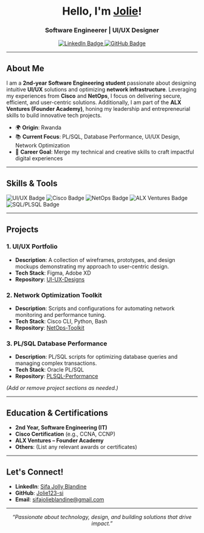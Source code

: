 <!--
    PROFESSIONAL GITHUB PROFILE README
    Author: Sifa Jolly Blandine
-->

<!-- Banner or Profile Header (Optional) -->
<p align="center">
</p>

<h1 align="center">Hello, I'm <a href="https://github.com/Jolie123-si">Jolie</a>!</h1>
<h3 align="center">Software Engineerer | UI/UX Designer</h3>

<!-- LinkedIn & GitHub Badges -->
<p align="center">
  <a href="https://www.linkedin.com/in/sifa-jolie-blandine-02076130a/" target="_clickable">
    <img src="https://img.shields.io/badge/-LinkedIn-0A66C2?logo=linkedin&logoColor=white&style=for-the-badge" alt="LinkedIn Badge"/>
  </a>
  <a href="https://github.com/Jolie123-si" target="_blank">
    <img src="https://img.shields.io/badge/-GitHub-181717?logo=github&logoColor=white&style=for-the-badge" alt="GitHub Badge"/>
  </a>
</p>

---

## About Me

I am a **2nd-year Software Engineering student** passionate about designing intuitive **UI/UX** solutions and optimizing **network infrastructure**. Leveraging my experiences from **Cisco** and **NetOps**, I focus on delivering secure, efficient, and user-centric solutions. Additionally, I am part of the **ALX Ventures (Founder Academy)**, honing my leadership and entrepreneurial skills to build innovative tech projects.

- 🌍 **Origin**: Rwanda  
- 📚 **Current Focus**: PL/SQL, Database Performance, UI/UX Design, Network Optimization  
- 💼 **Career Goal**: Merge my technical and creative skills to craft impactful digital experiences

---

## Skills & Tools

<p>
  <!-- UI/UX -->
  <img src="https://img.shields.io/badge/UI%2FUX-Design-blueviolet?style=flat-square&logo=figma&logoColor=white" alt="UI/UX Badge"/>
  
  <!-- Cisco -->
  <img src="https://img.shields.io/badge/Cisco-Networking-blue?style=flat-square&logo=cisco&logoColor=white" alt="Cisco Badge"/>

  <!-- NetOps -->
  <img src="https://img.shields.io/badge/NetOps-Infrastructure-green?style=flat-square&logo=gnometerminal&logoColor=white" alt="NetOps Badge"/>

  <!-- ALX Ventures -->
  <img src="https://img.shields.io/badge/ALX-Ventures-orange?style=flat-square&logo=ubuntu&logoColor=white" alt="ALX Ventures Badge"/>
  
  <!-- Add other badges as needed -->
  <img src="https://img.shields.io/badge/SQL-PL%2FSQL-red?style=flat-square&logo=oracle&logoColor=white" alt="SQL/PLSQL Badge"/>
</p>

---

## Projects

### 1. UI/UX Portfolio
- **Description**: A collection of wireframes, prototypes, and design mockups demonstrating my approach to user-centric design.
- **Tech Stack**: Figma, Adobe XD
- **Repository**: [UI-UX-Designs](#) <!-- Replace # with the actual repo link -->

### 2. Network Optimization Toolkit
- **Description**: Scripts and configurations for automating network monitoring and performance tuning.
- **Tech Stack**: Cisco CLI, Python, Bash
- **Repository**: [NetOps-Toolkit](#)

### 3. PL/SQL Database Performance
- **Description**: PL/SQL scripts for optimizing database queries and managing complex transactions.
- **Tech Stack**: Oracle PL/SQL
- **Repository**: [PLSQL-Performance](#)

*(Add or remove project sections as needed.)*

---

## Education & Certifications

- **2nd Year, Software Engineering (IT)**
- **Cisco Certification** (e.g., CCNA, CCNP)
- **ALX Ventures – Founder Academy**
- **Others**: (List any relevant awards or certificates)

---

## Let's Connect!

- **LinkedIn**: [Sifa Jolly Blandine](https://www.linkedin.com/in/sifa-jolly-blandine-02076130a/)
- **GitHub**: [Jolie123-si](https://github.com/Jolie123-si)
- **Email**: sifajolieblandine@gmail.com

---

<p align="center">
  <i>“Passionate about technology, design, and building solutions that drive impact.”</i>
</p>

